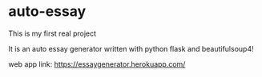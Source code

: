 # auto-essay

This is my first real project

It is an auto essay generator written with python flask and beautifulsoup4!

web app link: https://essaygenerator.herokuapp.com/